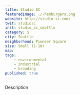 ```yaml
---
title: Studio SC
featuredImage: ./-hamburgers.png
website: http://studio-sc.com/
twit: studiosc
inst: studio_sc_seattle
category: S
city: Seattle
neighborhood: Pioneer Square
size: Small (1-10)
map: 
tags:
    - environmental
    - industrial
    - branding
published: true
---
```


Description
